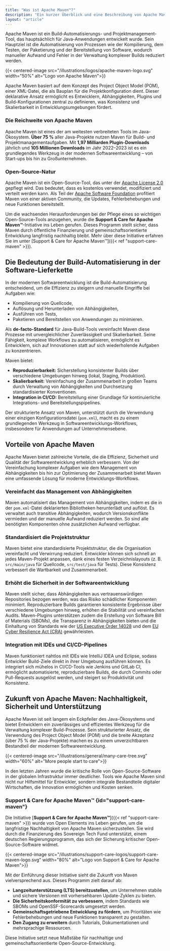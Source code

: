 ```yaml
---
title: "Was ist Apache Maven™?"
description: "Ein kurzer Überblick und eine Beschreibung von Apache Maven™"
layout: "article"
---
```


Apache Maven ist ein Build-Automatisierungs- und Projektmanagement-Tool, das hauptsächlich für Java-Anwendungen entwickelt wurde.
Sein Hauptziel ist die Automatisierung von Prozessen wie der Kompilierung, dem Testen, der Paketierung und der Bereitstellung von Software, wodurch manueller Aufwand und Fehler in der Verwaltung komplexer Builds reduziert werden.

{{< centered-image src="/illustrations/logos/apache-maven-logo.svg" width="50%" alt="Logo von Apache Maven">}}

Apache Maven basiert auf dem Konzept des Project Object Model (POM), einer XML-Datei, die als Bauplan für die Projektkonfiguration dient.
Dieser deklarative Ansatz ermöglicht es Entwicklern, Abhängigkeiten, Plugins und Build-Konfigurationen zentral zu definieren, was Konsistenz und Skalierbarkeit in Entwicklungsumgebungen fördert.

### Die Reichweite von Apache Maven

Apache Maven ist eines der am weitesten verbreiteten Tools im Java-Ökosystem.
**Über 75 %** aller Java-Projekte nutzen Maven für Build- und Projektmanagementaufgaben.
Mit **1,97 Milliarden Plugin-Downloads** jährlich und **105 Millionen Downloads** im Jahr 2022–2023 ist es ein grundlegendes Werkzeug in der modernen Softwareentwicklung – von Start-ups bis hin zu Großunternehmen.

### Open-Source-Natur

Apache Maven ist ein Open-Source-Tool, das unter der [Apache License 2.0](https://www.apache.org/licenses/LICENSE-2.0) gepflegt wird.
Das bedeutet, dass es kostenlos verwendet, modifiziert und verteilt werden kann.
Als Teil der [Apache Software Foundation](https://www.apache.org) profitiert Maven von einer aktiven Community, die Updates, Fehlerbehebungen und neue Funktionen bereitstellt.  

Um die wachsenden Herausforderungen bei der Pflege eines so wichtigen Open-Source-Tools anzugehen, wurde die **Support & Care for Apache Maven™**-Initiative ins Leben gerufen.
Dieses Programm stellt sicher, dass Maven durch öffentliche Finanzierung und gemeinschaftsorientierte Entwicklung langfristig nachhaltig bleibt.
Mehr über diese Initiative erfahren Sie im unter [Support & Care for Apache Maven™]({{< ref "support-care-maven" >}}).

## Die Bedeutung der Build-Automatisierung in der Software-Lieferkette

In der modernen Softwareentwicklung ist die Build-Automatisierung entscheidend, um die Effizienz zu steigern und manuelle Eingriffe bei Aufgaben wie:

- Kompilierung von Quellcode,  
- Auflösung und Herunterladen von Abhängigkeiten,  
- Ausführen von Tests,  
- Paketieren und Bereitstellen von Anwendungen zu minimieren.  

Als **de-facto-Standard** für Java-Build-Tools vereinfacht Maven diese Prozesse mit unvergleichlicher Zuverlässigkeit und Skalierbarkeit.
Seine Fähigkeit, komplexe Workflows zu automatisieren, ermöglicht es Entwicklern, sich auf Innovationen statt auf sich wiederholende Aufgaben zu konzentrieren.

Maven bietet:

- **Reproduzierbarkeit:** Sicherstellung konsistenter Builds über verschiedene Umgebungen hinweg (lokal, Staging, Produktion).  
- **Skalierbarkeit:** Vereinfachung der Zusammenarbeit in großen Teams durch Verwaltung von Abhängigkeiten und Durchsetzung standardisierter Konventionen.  
- **Integration in CI/CD:** Bereitstellung einer Grundlage für kontinuierliche Integrations- und Bereitstellungspipelines.  

Der strukturierte Ansatz von Maven, unterstützt durch die Verwendung einer einzigen Konfigurationsdatei (`pom.xml`), macht es zu einem grundlegenden Werkzeug
in Softwareentwicklungs-Workflows, insbesondere für Anwendungen auf Unternehmensebene.

## Vorteile von Apache Maven

Apache Maven bietet zahlreiche Vorteile, die die Effizienz, Sicherheit und Qualität der Softwareentwicklung erheblich verbessern.
Von der Vereinfachung komplexer Aufgaben wie dem Management von Abhängigkeiten bis hin zur Optimierung der Zusammenarbeit bietet Maven eine umfassende Lösung für moderne Entwicklungs-Workflows.

### Vereinfacht das Management von Abhängigkeiten

Maven automatisiert das Management von Abhängigkeiten, indem es die in der `pom.xml`-Datei deklarierten Bibliotheken herunterlädt und auflöst.
Es verwaltet auch transitive Abhängigkeiten, wodurch Versionskonflikte vermieden und der manuelle Aufwand reduziert werden.
So sind alle benötigten Komponenten ohne zusätzlichen Aufwand verfügbar.

### Standardisiert die Projektstruktur

Maven bietet eine standardisierte Projektstruktur, die die Organisation vereinfacht und Verwirrung reduziert.
Entwickler können sich schnell an jedes Maven-Projekt anpassen, dank eines festen Verzeichnislayouts (z. B. `src/main/java` für Quellcode, `src/test/java` für Tests).
Diese Konsistenz verbessert die Wartbarkeit und Zusammenarbeit.

### Erhöht die Sicherheit in der Softwareentwicklung

Maven stellt sicher, dass Abhängigkeiten aus vertrauenswürdigen Repositories bezogen werden, was das Risiko schädlicher Komponenten minimiert.
Reproduzierbare Builds garantieren konsistente Ergebnisse über verschiedene Umgebungen hinweg, erhöhen die Stabilität und vereinfachen Audits.
Maven-Plugins unterstützen zudem die Erstellung von Software Bill of Materials (SBOMs), die Transparenz in Abhängigkeiten bieten und die Einhaltung von Standards wie der
[US Executive Order 14028](https://www.whitehouse.gov/briefing-room/presidential-actions/2021/05/12/executive-order-on-improving-the-nations-cybersecurity/)
und dem [EU Cyber Resilience Act (CRA)](https://digital-strategy.ec.europa.eu/en/policies/cyber-resilience-act) gewährleisten.

### Integration mit IDEs und CI/CD-Pipelines

Maven funktioniert nahtlos mit IDEs wie IntelliJ IDEA und Eclipse, sodass Entwickler Build-Ziele direkt in ihrer Umgebung ausführen können.
Es integriert sich mühelos in CI/CD-Tools wie Jenkins und GitLab CI, ermöglicht automatisierte, reproduzierbare Builds, die durch Commits oder Pull-Requests ausgelöst werden,
und steigert so Produktivität und Konsistenz.

## Zukunft von Apache Maven: Nachhaltigkeit, Sicherheit und Unterstützung

Apache Maven ist seit langem ein Eckpfeiler des Java-Ökosystems und bietet Entwicklern ein zuverlässiges und effizientes Werkzeug für die Verwaltung komplexer Build-Prozesse.
Sein strukturierter Ansatz, die Verwendung des Project Object Model (POM) und die breite Akzeptanz (über 75 % der Java-Projekte) machen es zu einem unverzichtbaren Bestandteil der modernen Softwareentwicklung.

{{< centered-image src="/illustrations/general/many-care-tree.svg" width="60%" alt="More people start to care">}}

In den letzten Jahren wurde die kritische Rolle von Open-Source-Software in der globalen Infrastruktur immer deutlicher.
Tools wie Apache Maven sind nicht nur Hilfsmittel für Entwickler, sondern integrale Bestandteile digitaler Wirtschaften, die Innovation ermöglichen und Kosten senken.  

### Support & Care for Apache Maven™ {id="support-care-maven"}

Die Initiative [**Support & Care for Apache Maven™**]({{< ref "support-care-maven" >}}) wurde von Open Elements ins Leben gerufen, um die langfristige Nachhaltigkeit von Apache Maven sicherzustellen.
Sie wird durch die Finanzierung des Sovereign Tech Fund unterstützt, einem deutschen Regierungsprogramm, das sich der Sicherung kritischer Open-Source-Software widmet.

{{< centered-image src="/illustrations/support-care-logos/support-care-maven-logo.svg" width="80%" alt="Logo von Support & Care for Apache Maven">}}

Mit der Einführung dieser Initiative sieht die Zukunft von Maven vielversprechend aus. Dieses Programm zielt darauf ab:

- **Langzeitunterstützung (LTS) bereitzustellen**, um Unternehmen stabile und sichere Versionen mit vorhersehbaren Update-Zyklen zu bieten.  
- **Die Sicherheitskonformität zu verbessern**, indem Standards wie SBOMs und OpenSSF-Scorecards umgesetzt werden.  
- **Gemeinschaftsgetriebene Entwicklung zu fördern**, um Prioritäten wie Fehlerbehebungen und neue Funktionen transparent zu gestalten.  
- **Den Zugang zu erweitern** durch Tutorials, Dokumentationen und mehrsprachige Ressourcen.

Diese Initiative setzt neue Maßstäbe für nachhaltige und gemeinschaftsorientierte Open-Source-Entwicklung.